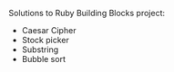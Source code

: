 
 Solutions to Ruby Building Blocks project: 
 - Caesar Cipher
 - Stock picker
 - Substring
 - Bubble sort


